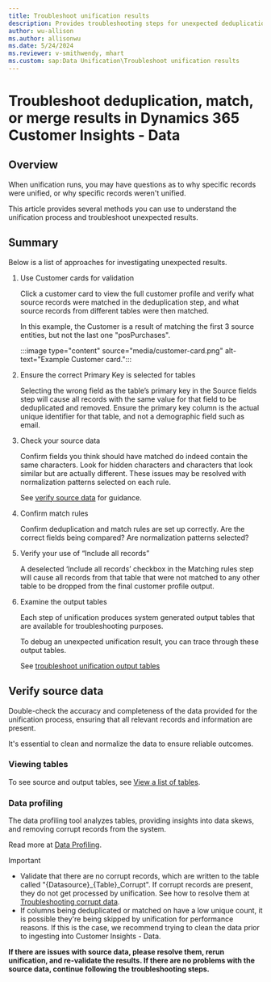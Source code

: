 ```yaml
---
title: Troubleshoot unification results
description: Provides troubleshooting steps for unexpected deduplication, match, or merge results for Microsoft Dynamics 365 Customer Insights - Data.
author: wu-allison
ms.author: allisonwu
ms.date: 5/24/2024
ms.reviewer: v-smithwendy, mhart
ms.custom: sap:Data Unification\Troubleshoot unification results
---
```

# Troubleshoot deduplication, match, or merge results in Dynamics 365 Customer Insights - Data

## Overview
When unification runs, you may have questions as to why specific records were unified, or why specific records weren't unified. 
 
This article provides several methods you can use to understand the unification process and troubleshoot unexpected results.

## Summary
Below is a list of approaches for investigating unexpected results. 
1.	Use Customer cards for validation

    Click a customer card to view the full customer profile and verify what source records were matched in the deduplication step, and what source records from different tables were then matched.

    In this example, the Customer is a result of matching the first 3 source entities, but not the last one "posPurchases".

    :::image type="content" source="media/customer-card.png" alt-text="Example Customer card.":::

1.	Ensure the correct Primary Key is selected for tables

    Selecting the wrong field as the table’s primary key in the Source fields step will cause all records with the same value for that field to be deduplicated and removed. Ensure the primary key column is the actual unique identifier for that table, and not a demographic field such as email.

1.	Check your source data

    Confirm fields you think should have matched do indeed contain the same characters. Look for hidden characters and characters that look similar but are actually different. These issues may be resolved with normalization patterns selected on each rule.

    See [verify source data](#verify-source-data) for guidance.

1.	Confirm match rules

    Confirm deduplication and match rules are set up correctly. Are the correct fields being compared? Are normalization patterns selected?

1.	Verify your use of “Include all records”

    A deselected ‘Include all records’ checkbox in the Matching rules step will cause all records from that table that were not matched to any other table to be dropped from the final customer profile output. 

1.	Examine the output tables

    Each step of unification produces system generated output tables that are available for troubleshooting purposes.

    To debug an unexpected unification result, you can trace through these output tables.

    See [troubleshoot unification output tables](/troubleshoot/dynamics-365/customer-insights/data/profile-unification/troubleshoot-unification-output-tables.md)


## Verify source data
Double-check the accuracy and completeness of the data provided for the unification process, ensuring that all relevant records and information are present.

It's essential to clean and normalize the data to ensure reliable outcomes.

### Viewing tables
To see source and output tables, see [View a list of tables](/dynamics365/customer-insights/data/tables#view-a-list-of-tables).
### Data profiling
The data profiling tool analyzes tables, providing insights into data skews, and removing corrupt records from the system.

Read more at [Data Profiling](/dynamics365/customer-insights/data/data-sources#data-profiling).

> [!IMPORTANT]
> - Validate that there are no corrupt records, which are written to the table called "{Datasource}_{Table}_Corrupt". If corrupt records are present, they do not get processed by unification. See how to resolve them at [Troubleshooting corrupt data](/troubleshoot/dynamics-365/customer-insights/data/data-ingestion/common-data-ingestion-errors).
> - If columns being deduplicated or matched on have a low unique count, it is possible they're being skipped by unification for performance reasons. If this is the case, we recommend trying to clean the data prior to ingesting into Customer Insights - Data.

**If there are issues with source data, please resolve them, rerun unification, and re-validate the results. If there are no problems with the source data, continue following the troubleshooting steps.**
